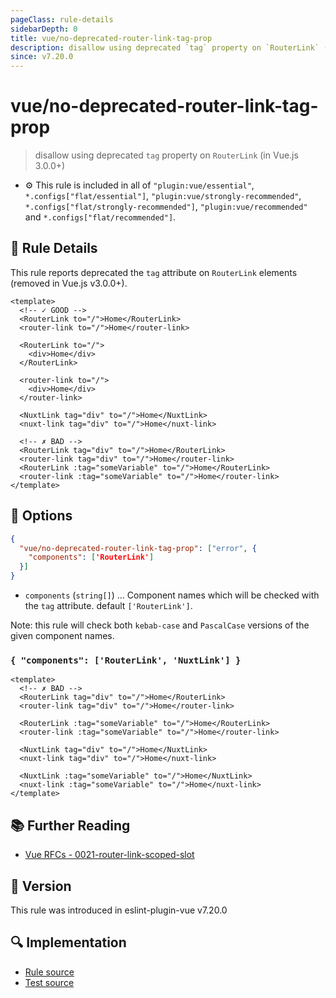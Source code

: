 ```yaml
---
pageClass: rule-details
sidebarDepth: 0
title: vue/no-deprecated-router-link-tag-prop
description: disallow using deprecated `tag` property on `RouterLink` (in Vue.js 3.0.0+)
since: v7.20.0
---
```


# vue/no-deprecated-router-link-tag-prop

> disallow using deprecated `tag` property on `RouterLink` (in Vue.js 3.0.0+)

- :gear: This rule is included in all of `"plugin:vue/essential"`, `*.configs["flat/essential"]`, `"plugin:vue/strongly-recommended"`, `*.configs["flat/strongly-recommended"]`, `"plugin:vue/recommended"` and `*.configs["flat/recommended"]`.

## :book: Rule Details

This rule reports deprecated the `tag` attribute on `RouterLink` elements (removed in Vue.js v3.0.0+).

<eslint-code-block :rules="{'vue/no-deprecated-router-link-tag-prop': ['error']}">

```vue
<template>
  <!-- ✓ GOOD -->
  <RouterLink to="/">Home</RouterLink>
  <router-link to="/">Home</router-link>

  <RouterLink to="/">
    <div>Home</div>
  </RouterLink>

  <router-link to="/">
    <div>Home</div>
  </router-link>

  <NuxtLink tag="div" to="/">Home</NuxtLink>
  <nuxt-link tag="div" to="/">Home</nuxt-link>

  <!-- ✗ BAD -->
  <RouterLink tag="div" to="/">Home</RouterLink>
  <router-link tag="div" to="/">Home</router-link>
  <RouterLink :tag="someVariable" to="/">Home</RouterLink>
  <router-link :tag="someVariable" to="/">Home</router-link>
</template>
```

</eslint-code-block>

## :wrench: Options

```json
{
  "vue/no-deprecated-router-link-tag-prop": ["error", {
    "components": ['RouterLink']
  }]
}
```

- `components` (`string[]`) ... Component names which will be checked with the `tag` attribute. default `['RouterLink']`.

Note: this rule will check both `kebab-case` and `PascalCase` versions of the
given component names.

### `{ "components": ['RouterLink', 'NuxtLink'] }`

<eslint-code-block :rules="{'vue/no-deprecated-router-link-tag-prop': ['error', {'components': ['RouterLink', 'NuxtLink']}]}">

```vue
<template>
  <!-- ✗ BAD -->
  <RouterLink tag="div" to="/">Home</RouterLink>
  <router-link tag="div" to="/">Home</router-link>

  <RouterLink :tag="someVariable" to="/">Home</RouterLink>
  <router-link :tag="someVariable" to="/">Home</router-link>

  <NuxtLink tag="div" to="/">Home</NuxtLink>
  <nuxt-link tag="div" to="/">Home</nuxt-link>

  <NuxtLink :tag="someVariable" to="/">Home</NuxtLink>
  <nuxt-link :tag="someVariable" to="/">Home</nuxt-link>
</template>
```

</eslint-code-block>

## :books: Further Reading

- [Vue RFCs - 0021-router-link-scoped-slot](https://github.com/vuejs/rfcs/blob/master/active-rfcs/0021-router-link-scoped-slot.md)

## :rocket: Version

This rule was introduced in eslint-plugin-vue v7.20.0

## :mag: Implementation

- [Rule source](https://github.com/vuejs/eslint-plugin-vue/blob/master/lib/rules/no-deprecated-router-link-tag-prop.js)
- [Test source](https://github.com/vuejs/eslint-plugin-vue/blob/master/tests/lib/rules/no-deprecated-router-link-tag-prop.js)

